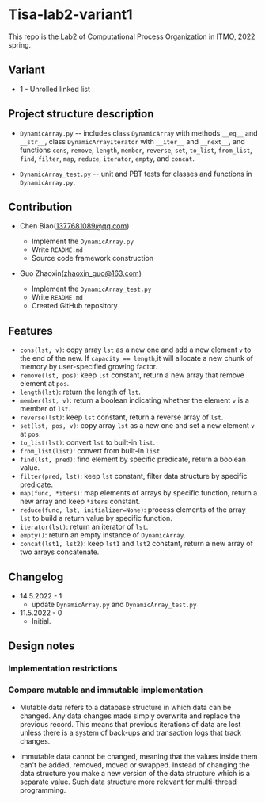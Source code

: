 # Tisa-lab2-variant1

This repo is the Lab2 of Computational Process Organization in ITMO, 2022 spring.

## Variant

* 1 - Unrolled linked list

## Project structure description

- `DynamicArray.py` -- includes class `DynamicArray` with methods `__eq__` and `__str__`,
 class `DynamicArrayIterator` with `__iter__` and `__next__`,
 and functions `cons`, `remove`, `length`, `member`, `reverse`, `set`,
 `to_list`, `from_list`,
 `find`, `filter`, `map`, `reduce`, `iterator`, `empty`, and `concat`.

- `DynamicArray_test.py` -- unit and PBT tests for classes and functions in `DynamicArray.py`.

## Contribution

* Chen Biao(1377681089@qq.com)
  * Implement the `DynamicArray.py`
  * Write `README.md`
  * Source code framework construction

* Guo Zhaoxin(zhaoxin_guo@163.com)
  * Implement the `DynamicArray_test.py`
  * Write `README.md`
  * Created GitHub repository

## Features

- `cons(lst, v)`: copy array `lst` as a new one and add
 a new element `v` to the end of the new.
 If `capacity == length`,it will allocate a new chunk of memory
 by user-specified growing factor.
- `remove(lst, pos)`: keep `lst` constant, return a new array
 that remove element at `pos`.
- `length(lst)`: return the length of `lst`.
- `member(lst, v)`: return a boolean indicating whether
 the element `v` is a member of `lst`.
- `reverse(lst)`:  keep `lst` constant, return a reverse array of `lst`.
- `set(lst, pos, v)`: copy array `lst` as a new one and
 set a new element `v` at `pos`.
- `to_list(lst)`: convert `lst` to built-in `list`.
- `from_list(list)`: convert from built-in `list`.
- `find(lst, pred)`: find element by specific predicate, return a boolean value.
- `filter(pred, lst)`: keep `lst` constant, filter data structure by specific predicate.
- `map(func, *iters)`: map elements of arrays by specific function,
 return a new array and keep `*iters` constant.
- `reduce(func, lst, initializer=None)`: process elements of the array `lst` to
 build a return value by
 specific function.
- `iterator(lst)`: return an iterator of `lst`.
- `empty()`: return an empty instance of `DynamicArray`.
- `concat(lst1, lst2)`: keep `lst1` and `lst2` constant,
 return a new array of two arrays concatenate.

## Changelog

* 14.5.2022 - 1
  * update `DynamicArray.py` and `DynamicArray_test.py`
* 11.5.2022 - 0
  * Initial.

## Design notes

### Implementation restrictions

### Compare mutable and immutable implementation

- Mutable data refers to a database structure in which data can be changed.
 Any data changes made simply overwrite and replace the previous record.
 This means that previous iterations of data are lost unless there is
 a system of back-ups and transaction logs that track changes.

- Immutable data cannot be changed, meaning that the values inside
 them can't be added, removed, moved or swapped. Instead of changing
 the data structure you make a new version of the data structure
 which is a separate value. Such data structure more relevant for
 multi-thread programming.
